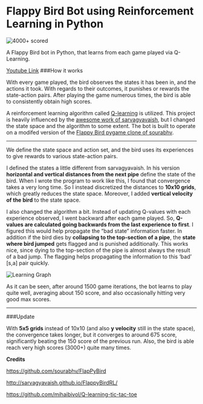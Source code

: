Flappy Bird Bot using Reinforcement Learning in Python
===================
![4000+ scored](http://i.imgur.com/00Mf320.png)

A Flappy Bird bot in Python, that learns from each game played via Q-Learning.

[Youtube Link](https://www.youtube.com/watch?v=79BWQUN_Njc) 
###How it works

With every game played, the bird observes the states it has been in, and the actions it took. With regards to their outcomes, it punishes or rewards the state-action pairs. After playing the game numerous times, the bird is able to consistently obtain high scores. 

A reinforcement learning algorithm called [Q-learning](https://en.wikipedia.org/wiki/Q-learning) is utilized. This project is heavily influenced by the [awesome work of sarvagyavaish](http://sarvagyavaish.github.io/FlappyBirdRL/),  but I changed the state space and the algorithm to some extent. The bot is built to operate on a modifed version of the [Flappy Bird pygame clone of sourabhv](https://github.com/sourabhv/FlapPyBird).

----------
We define the state space and action set, and the bird uses its experiences to give rewards to various state-action pairs.

I defined the states a little different from sarvagyavaish. In his version **horizontal and vertical distances from the next pipe** define the state of the bird. When I wrote the program to work like this, I found that convergence takes a very long time. So I instead discretized the distances to **10x10 grids**, which greatly reduces the state space. Moreover, I added **vertical velocity of the bird** to the state space.

I also changed the algorithm a bit. Instead of updating Q-values with each experience observed, I went backward  after each game played. So, **Q-values are calculated going backwards from the last experience to first**. I figured this would help propagate the “bad state” information faster. In addition if the bird dies by **collapsing to the top-section of a pipe**, the **state where bird jumped** gets flagged and is punished additionally. This works nice, since dying to the top-section of the pipe is almost always the result of a bad jump. The flagging helps propagating the information to this ‘bad’ [s,a] pair quickly.

![Learning Graph](http://i.imgur.com/Xm8WPYk.png)

As it can be seen, after around 1500 game iterations, the bot learns to play quite well, averaging about 150 score, and also occasionally hitting very good max scores.

----------
###Update

With **5x5 grids** instead of 10x10 (and also **y velocity** still in the state space), the convergence takes longer, but it converges to around 675 score, significantly beating the 150 score of the previous run. Also, the bird is able reach very high scores (3000+) quite many times.


**Credits**

https://github.com/sourabhv/FlapPyBird

http://sarvagyavaish.github.io/FlappyBirdRL/

https://github.com/mihaibivol/Q-learning-tic-tac-toe
